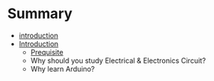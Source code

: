 # Summary

* [introduction](README.md)
* [Introduction](introduction.md)
   * [Prequisite](prequisite.md)
   * Why should you study Electrical & Electronics Circuit?
   * Why learn Arduino?

